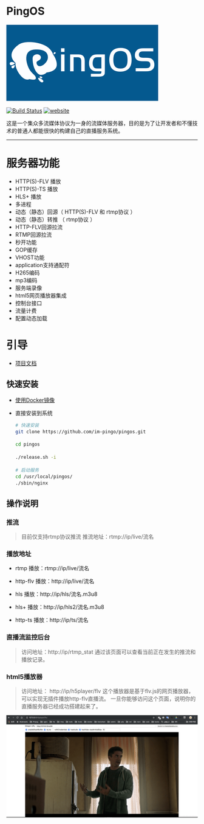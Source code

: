 # PingOS

[![logo](doc/img/logo-banner-blue-400x200.jpeg)](https://pingos.io) 

[![Build Status](https://travis-ci.com/pingostack/pingos.svg?branch=master)](https://travis-ci.com/pingostack/pingos) [![website](https://img.shields.io/badge/website-https://pingos.io-red.svg)](https://pingos.io)

这是一个集众多流媒体协议为一身的流媒体服务器，目的是为了让开发者和不懂技术的普通人都能很快的构建自己的直播服务系统。

---

# 服务器功能

- HTTP(S)-FLV 播放
- HTTP(S)-TS 播放
- HLS+ 播放
- 多进程
- 动态（静态）回源（ HTTP(S)-FLV 和 rtmp协议 ）
- 动态（静态）转推 （ rtmp协议 ）
- HTTP-FLV回源拉流
- RTMP回源拉流
- 秒开功能
- GOP缓存
- VHOST功能
- application支持通配符
- H265编码
- mp3编码
- 服务端录像
- html5网页播放器集成
- 控制台接口
- 流量计费
- 配置动态加载

# 引导

- [项目文档](https://pingos.io/docs/zh/quick-start)

## 快速安装

- [使用Docker镜像](docker/README.md)

- 直接安装到系统
    ```bash
    # 快速安装
    git clone https://github.com/im-pingo/pingos.git

    cd pingos

    ./release.sh -i

    # 启动服务
    cd /usr/local/pingos/
    ./sbin/nginx
    ```

## 操作说明

### 推流

>  目前仅支持rtmp协议推流
>  推流地址：rtmp://ip/live/流名

### 播放地址

- rtmp 播放：rtmp://ip/live/流名

- http-flv 播放：http://ip/live/流名

- hls 播放：http://ip/hls/流名.m3u8

- hls+ 播放：http://ip/hls2/流名.m3u8

- http-ts 播放：http://ip/ts/流名

### 直播流监控后台

> 访问地址：http://ip/rtmp_stat
> 通过该页面可以查看当前正在发生的推流和播放记录。


### html5播放器

> 访问地址： http://ip/h5player/flv
> 这个播放器是基于flv.js的网页播放器，可以实现无插件播放http-flv直播流。
> 一旦你能够访问这个页面，说明你的直播服务器已经成功搭建起来了。

![h5player](doc/img/flvplayer.png)
<div class="article__content" markdown="1">

